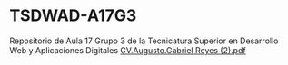 # TSDWAD-A17G3
Repositorio de Aula 17 Grupo 3 de la Tecnicatura Superior en Desarrollo Web y Aplicaciones Digitales
[CV.Augusto.Gabriel.Reyes (2).pdf](https://github.com/DamianGuidone/TSDWAD-A17G3/files/9073930/CV.Augusto.Gabriel.Reyes.2.pdf)
